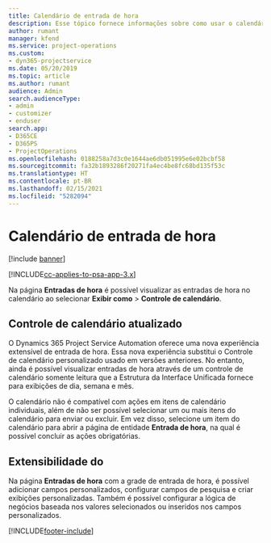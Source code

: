 ```yaml
---
title: Calendário de entrada de hora
description: Esse tópico fornece informações sobre como usar o calendário de entrada de hora.
author: rumant
manager: kfend
ms.service: project-operations
ms.custom:
- dyn365-projectservice
ms.date: 05/20/2019
ms.topic: article
ms.author: rumant
audience: Admin
search.audienceType:
- admin
- customizer
- enduser
search.app:
- D365CE
- D365PS
- ProjectOperations
ms.openlocfilehash: 0188258a7d3c0e1644ae6db051995e6e02bcbf58
ms.sourcegitcommit: fa32b1893286f20271fa4ec4be8fc68bd135f53c
ms.translationtype: HT
ms.contentlocale: pt-BR
ms.lasthandoff: 02/15/2021
ms.locfileid: "5282094"
---
```

# <a name="time-entry-calendar"></a>Calendário de entrada de hora

[!include [banner](../includes/psa-now-project-operations.md)]

[!INCLUDE[cc-applies-to-psa-app-3.x](../includes/cc-applies-to-psa-app-3x.md)]

Na página **Entradas de hora** é possível visualizar as entradas de hora no calendário ao selecionar **Exibir como** \> **Controle de calendário**.

## <a name="updated-calendar-control"></a>Controle de calendário atualizado

O Dynamics 365 Project Service Automation oferece uma nova experiência extensível de entrada de hora. Essa nova experiência substitui o Controle de calendário personalizado usado em versões anteriores. No entanto, ainda é possível visualizar entradas de hora através de um controle de calendário somente leitura que a Estrutura da Interface Unificada fornece para exibições de dia, semana e mês.

O calendário não é compatível com ações em itens de calendário individuais, além de não ser possível selecionar um ou mais itens do calendário para enviar ou excluir. Em vez disso, selecione um item do calendário para abrir a página de entidade **Entrada de hora**, na qual é possível concluir as ações obrigatórias.

## <a name="extensibility"></a>Extensibilidade do 

Na página **Entradas de hora** com a grade de entrada de hora, é possível adicionar campos personalizados, configurar campos de pesquisa e criar exibições personalizadas. Também é possível configurar a lógica de negócios baseada nos valores selecionados ou inseridos nos campos personalizados.


[!INCLUDE[footer-include](../includes/footer-banner.md)]
